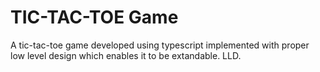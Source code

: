 # TIC-TAC-TOE Game
A tic-tac-toe game developed using typescript implemented with proper low level design which enables it to be extandable.
LLD.
